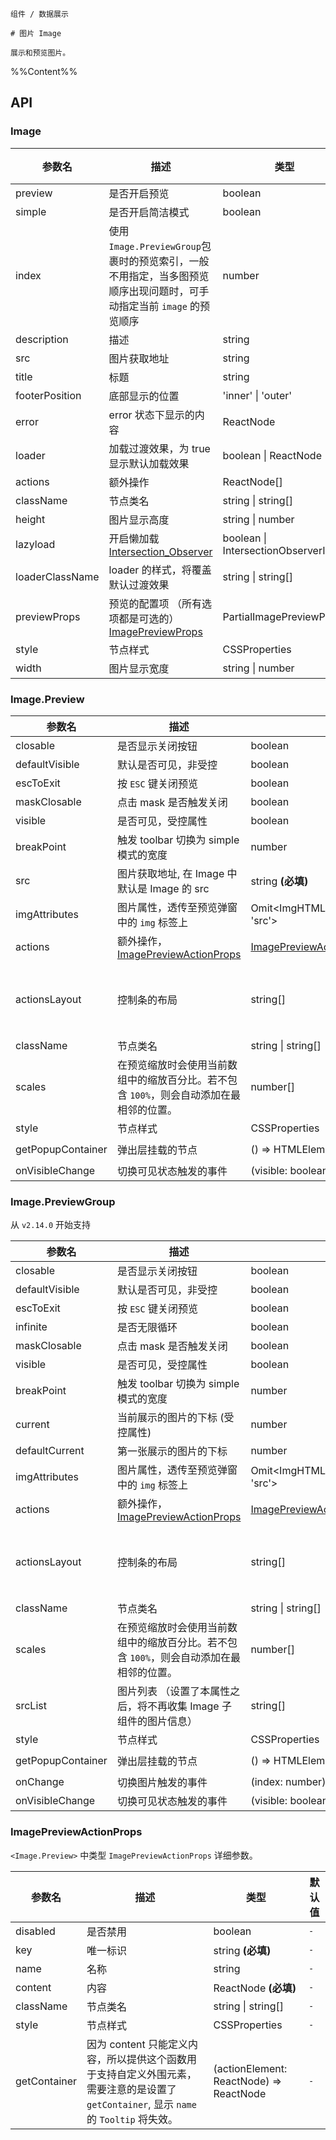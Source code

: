 `````
组件 / 数据展示

# 图片 Image

展示和预览图片。
`````

%%Content%%

## API

<div class="image-demo-props">

### Image

|参数名|描述|类型|默认值|版本|
|---|---|---|---|---|
|preview|是否开启预览|boolean |`true`|-|
|simple|是否开启简洁模式|boolean |`-`|-|
|index|使用 `Image.PreviewGroup`包裹时的预览索引，一般不用指定，当多图预览顺序出现问题时，可手动指定当前 `image` 的预览顺序|number |`-`|2.23.0|
|description|描述|string |`-`|-|
|src|图片获取地址|string |`-`|-|
|title|标题|string |`-`|-|
|footerPosition|底部显示的位置|'inner' \| 'outer' |`inner`|-|
|error|error 状态下显示的内容|ReactNode |`-`|-|
|loader|加载过渡效果，为 true 显示默认加载效果|boolean \| ReactNode |`-`|-|
|actions|额外操作|ReactNode[] |`-`|-|
|className|节点类名|string \| string[] |`-`|-|
|height|图片显示高度|string \| number |`-`|-|
|lazyload|开启懒加载 [Intersection_Observer](https://developer.mozilla.org/en-US/docs/Web/API/Intersection_Observer_API)|boolean \| IntersectionObserverInit |`-`|2.47.0|
|loaderClassName|loader 的样式，将覆盖默认过渡效果|string \| string[] |`-`|-|
|previewProps|预览的配置项 （所有选项都是可选的）[ImagePreviewProps](#imagepreview)|PartialImagePreviewProps |`-`|-|
|style|节点样式|CSSProperties |`-`|-|
|width|图片显示宽度|string \| number |`-`|-|

### Image.Preview

|参数名|描述|类型|默认值|版本|
|---|---|---|---|---|
|closable|是否显示关闭按钮|boolean |`true`|2.16.0|
|defaultVisible|默认是否可见，非受控|boolean |`-`|-|
|escToExit|按 `ESC` 键关闭预览|boolean |`true`|2.24.0|
|maskClosable|点击 mask 是否触发关闭|boolean |`true`|-|
|visible|是否可见，受控属性|boolean |`-`|-|
|breakPoint|触发 toolbar 切换为 simple 模式的宽度|number |`316`|-|
|src|图片获取地址, 在 Image 中默认是 Image 的 src|string  **(必填)**|`-`|-|
|imgAttributes|图片属性，透传至预览弹窗中的 `img` 标签上|Omit&lt;ImgHTMLAttributes&lt;HTMLImageElement&gt;, 'src'&gt; |`-`|2.39.0|
|actions|额外操作，[ImagePreviewActionProps](#imagepreviewactionprops)|[ImagePreviewActionProps](image#imagepreviewactionprops)[] |`-`|-|
|actionsLayout|控制条的布局|string[] |`['fullScreen', 'rotateRight', 'rotateLeft', 'zoomIn', 'zoomOut', 'originalSize', 'extra']`|-|
|className|节点类名|string \| string[] |`-`|-|
|scales|在预览缩放时会使用当前数组中的缩放百分比。若不包含 `100%`，则会自动添加在最相邻的位置。|number[] |`[25, 33, 50, 67, 75, 80, 90, 100, 110, 125, 150, 175, 200, 250, 300, 400, 500];`|2.30.0|
|style|节点样式|CSSProperties |`-`|-|
|getPopupContainer|弹出层挂载的节点|() => HTMLElement |`() => document.body`|2.16.0|
|onVisibleChange|切换可见状态触发的事件|(visible: boolean, preVisible: boolean) => void |`-`|-|

### Image.PreviewGroup

从 `v2.14.0` 开始支持

|参数名|描述|类型|默认值|版本|
|---|---|---|---|---|
|closable|是否显示关闭按钮|boolean |`true`|2.16.0|
|defaultVisible|默认是否可见，非受控|boolean |`-`|-|
|escToExit|按 `ESC` 键关闭预览|boolean |`true`|2.24.0|
|infinite|是否无限循环|boolean |`-`|-|
|maskClosable|点击 mask 是否触发关闭|boolean |`true`|-|
|visible|是否可见，受控属性|boolean |`-`|-|
|breakPoint|触发 toolbar 切换为 simple 模式的宽度|number |`316`|-|
|current|当前展示的图片的下标 (受控属性)|number |`-`|-|
|defaultCurrent|第一张展示的图片的下标|number |`-`|-|
|imgAttributes|图片属性，透传至预览弹窗中的 `img` 标签上|Omit&lt;ImgHTMLAttributes&lt;HTMLImageElement&gt;, 'src'&gt; |`-`|2.39.0|
|actions|额外操作，[ImagePreviewActionProps](#imagepreviewactionprops)|[ImagePreviewActionProps](image#imagepreviewactionprops)[] |`-`|-|
|actionsLayout|控制条的布局|string[] |`['fullScreen', 'rotateRight', 'rotateLeft', 'zoomIn', 'zoomOut', 'originalSize', 'extra']`|-|
|className|节点类名|string \| string[] |`-`|-|
|scales|在预览缩放时会使用当前数组中的缩放百分比。若不包含 `100%`，则会自动添加在最相邻的位置。|number[] |`[25, 33, 50, 67, 75, 80, 90, 100, 110, 125, 150, 175, 200, 250, 300, 400, 500];`|2.30.0|
|srcList|图片列表 （设置了本属性之后，将不再收集 Image 子组件的图片信息）|string[] |`-`|-|
|style|节点样式|CSSProperties |`-`|-|
|getPopupContainer|弹出层挂载的节点|() => HTMLElement |`() => document.body`|2.16.0|
|onChange|切换图片触发的事件|(index: number) => void |`-`|-|
|onVisibleChange|切换可见状态触发的事件|(visible: boolean, preVisible: boolean) => void |`-`|-|

### ImagePreviewActionProps

`<Image.Preview>` 中类型 `ImagePreviewActionProps` 详细参数。

|参数名|描述|类型|默认值|
|---|---|---|---|
|disabled|是否禁用|boolean |`-`|
|key|唯一标识|string  **(必填)**|`-`|
|name|名称|string |`-`|
|content|内容|ReactNode  **(必填)**|`-`|
|className|节点类名|string \| string[] |`-`|
|style|节点样式|CSSProperties |`-`|
|getContainer|因为 content 只能定义内容，所以提供这个函数用于支持自定义外围元素，需要注意的是设置了 `getContainer`, 显示 `name` 的 `Tooltip` 将失效。|(actionElement: ReactNode) => ReactNode |`-`|

</div>
